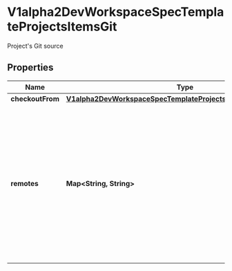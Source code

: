 

# V1alpha2DevWorkspaceSpecTemplateProjectsItemsGit

Project's Git source
## Properties

Name | Type | Description | Notes
------------ | ------------- | ------------- | -------------
**checkoutFrom** | [**V1alpha2DevWorkspaceSpecTemplateProjectsItemsGitCheckoutFrom**](V1alpha2DevWorkspaceSpecTemplateProjectsItemsGitCheckoutFrom.md) |  |  [optional]
**remotes** | **Map&lt;String, String&gt;** | The remotes map which should be initialized in the git project. Projects must have at least one remote configured while StarterProjects &amp; Image Component&#39;s Git source can only have at most one remote configured. | 



